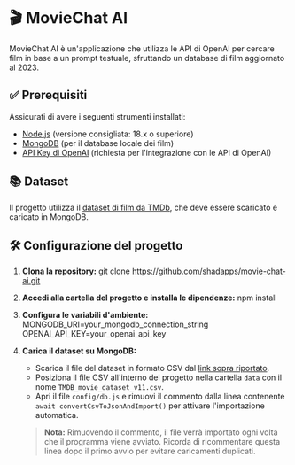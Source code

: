 # 🎬 MovieChat AI

MovieChat AI è un'applicazione che utilizza le API di OpenAI per cercare film in base a un prompt testuale, sfruttando un database di film aggiornato al 2023.

## ✅ Prerequisiti

Assicurati di avere i seguenti strumenti installati:

- [Node.js](https://nodejs.org/) (versione consigliata: 18.x o superiore)
- [MongoDB](https://www.mongodb.com/try/download/community) (per il database locale dei film)
- [API Key di OpenAI](https://platform.openai.com/account/api-keys) (richiesta per l'integrazione con le API di OpenAI)

## 📚 Dataset

Il progetto utilizza il [dataset di film da TMDb](https://www.kaggle.com/datasets/asaniczka/tmdb-movies-dataset-2023-930k-movies), che deve essere scaricato e caricato in MongoDB.

## 🛠️ Configurazione del progetto

1. **Clona la repository:**
    git clone https://github.com/shadapps/movie-chat-ai.git

2. **Accedi alla cartella del progetto e installa le dipendenze:**
    npm install

3. **Configura le variabili d'ambiente:**
    MONGODB_URI=your_mongodb_connection_string
    OPENAI_API_KEY=your_openai_api_key

4. **Carica il dataset su MongoDB:**
    - Scarica il file del dataset in formato CSV dal [link sopra riportato](https://www.kaggle.com/datasets/asaniczka/tmdb-movies-dataset-2023-930k-movies).
    - Posiziona il file CSV all'interno del progetto nella cartella `data` con il nome `TMDB_movie_dataset_v11.csv`.
    - Apri il file `config/db.js` e rimuovi il commento dalla linea contenente `await convertCsvToJsonAndImport()` per attivare l'importazione automatica.
    > **Nota:** Rimuovendo il commento, il file verrà importato ogni volta che il programma viene avviato. Ricorda di ricommentare questa linea dopo il primo avvio per evitare caricamenti duplicati.


